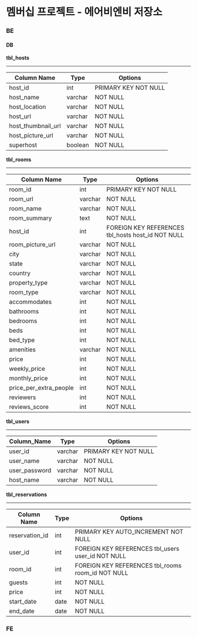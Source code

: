 # 멤버십 프로젝트 - 에어비엔비 저장소

### BE

#### DB

**tbl_hosts**

---

| ﻿Column Name       | Type    | Options              |
| ------------------ | ------- | -------------------- |
| host_id            | int     | PRIMARY KEY NOT NULL |
| host_name          | varchar | NOT NULL             |
| host_location      | varchar | NOT NULL             |
| host_url           | varchar | NOT NULL             |
| host_thumbnail_url | varchar | NOT NULL             |
| host_picture_url   | varchar | NOT NULL             |
| superhost          | boolean | NOT NULL             |

**tbl_rooms**

---

| ﻿Column Name           | Type    | Options                                           |
| ---------------------- | ------- | ------------------------------------------------- |
| room_id                | int     | PRIMARY KEY NOT NULL                              |
| room_url               | varchar | NOT NULL                                          |
| room_name              | varchar | NOT NULL                                          |
| room_summary           | text    | NOT NULL                                          |
| host_id                | int     | FOREIGN KEY REFERENCES tbl_hosts host_id NOT NULL |
| room_picture_url       | varchar | NOT NULL                                          |
| city                   | varchar | NOT NULL                                          |
| state                  | varchar | NOT NULL                                          |
| country                | varchar | NOT NULL                                          |
| property_type          | varchar | NOT NULL                                          |
| room_type              | varchar | NOT NULL                                          |
| accommodates           | int     | NOT NULL                                          |
| bathrooms              | int     | NOT NULL                                          |
| bedrooms               | int     | NOT NULL                                          |
| beds                   | int     | NOT NULL                                          |
| bed_type               | int     | NOT NULL                                          |
| amenities              | varchar | NOT NULL                                          |
| price                  | int     | NOT NULL                                          |
| weekly_price           | int     | NOT NULL                                          |
| monthly_price          | int     | NOT NULL                                          |
| price_per_extra_people | int     | NOT NULL                                          |
| reviewers              | int     | NOT NULL                                          |
| reviews_score          | int     | NOT NULL                                          |

**tbl_users**

---

| ﻿Column_Name  | Type    | Options              |
| ------------- | ------- | -------------------- |
| user_id       | varchar | PRIMARY KEY NOT NULL |
| user_name     | varchar | NOT NULL             |
| user_password | varchar | NOT NULL             |
| host_name     | varchar | NOT NULL             |

**tbl_reservations**

---

| ﻿Column Name   | Type | Options                                           |
| -------------- | ---- | ------------------------------------------------- |
| reservation_id | int  | PRIMARY KEY AUTO_INCREMENT NOT NULL               |
| user_id        | int  | FOREIGN KEY REFERENCES tbl_users user_id NOT NULL |
| room_id        | int  | FOREIGN KEY REFERENCES tbl_rooms room_id NOT NULL |
| guests         | int  | NOT NULL                                          |
| price          | int  | NOT NULL                                          |
| start_date     | date | NOT NULL                                          |
| end_date       | date | NOT NULL                                          |

### FE
